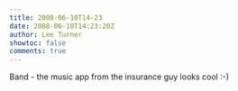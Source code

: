 ```yaml
---
title: 2008-06-10T14-23
date: 2008-06-10T14:23:20Z
author: Lee Turner
showtoc: false
comments: true
---
```


Band - the music app from the insurance guy looks cool :-)

